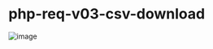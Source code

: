 # php-req-v03-csv-download

![image](https://user-images.githubusercontent.com/1501327/162599303-1db42d19-66d3-403c-b2d3-10d1fcccfff4.png)
